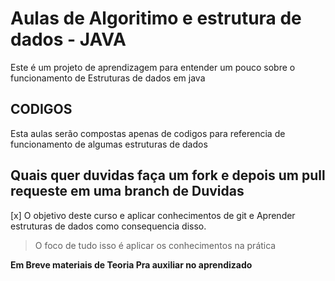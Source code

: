 # Aulas de Algoritimo e estrutura de dados - JAVA

Este é um projeto de aprendizagem para entender um pouco sobre o funcionamento de Estruturas de dados em java

## CODIGOS

Esta aulas serão compostas apenas de codigos para referencia de funcionamento de algumas estruturas de dados

## Quais quer duvidas faça um fork e depois um pull requeste em uma branch de Duvidas

[x] O objetivo deste curso e aplicar conhecimentos de git e Aprender estruturas de dados como consequencia disso.

> O foco de tudo isso é aplicar os conhecimentos na prática

**Em Breve materiais de Teoria Pra auxiliar no aprendizado**